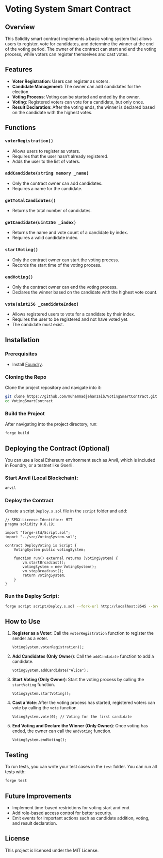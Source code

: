 # Voting System Smart Contract

## Overview
This Solidity smart contract implements a basic voting system that allows users to register, vote for candidates, and determine the winner at the end of the voting period. The owner of the contract can start and end the voting process, while voters can register themselves and cast votes.

## Features
- **Voter Registration**: Users can register as voters.
- **Candidate Management**: The owner can add candidates for the election.
- **Voting Process**: Voting can be started and ended by the owner.
- **Voting**: Registered voters can vote for a candidate, but only once.
- **Result Declaration**: After the voting ends, the winner is declared based on the candidate with the highest votes.

## Functions
### `voterRegistration()`
- Allows users to register as voters.
- Requires that the user hasn’t already registered.
- Adds the user to the list of voters.

### `addCandidate(string memory _name)`
- Only the contract owner can add candidates.
- Requires a name for the candidate.

### `getTotalCandidates()`
- Returns the total number of candidates.

### `getCandidate(uint256 _index)`
- Returns the name and vote count of a candidate by index.
- Requires a valid candidate index.

### `startVoting()`
- Only the contract owner can start the voting process.
- Records the start time of the voting process.

### `endVoting()`
- Only the contract owner can end the voting process.
- Declares the winner based on the candidate with the highest vote count.

### `vote(uint256 _candidateIndex)`
- Allows registered users to vote for a candidate by their index.
- Requires the user to be registered and not have voted yet.
- The candidate must exist.

## Installation
### Prerequisites
- Install [Foundry](https://foundry.rs/).

### Cloning the Repo
Clone the project repository and navigate into it:
```bash
git clone https://github.com/muhammadjehanzaib/VotingSmartContract.git
cd VotingSmartContract
```

### Build the Project
After navigating into the project directory, run:
```bash
forge build
```

## Deploying the Contract (Optional)
You can use a local Ethereum environment such as Anvil, which is included in Foundry, or a testnet like Goerli.

### Start Anvil (Local Blockchain):
```bash
anvil
```

### Deploy the Contract
Create a script `Deploy.s.sol` file in the `script` folder and add:
```solidity
// SPDX-License-Identifier: MIT
pragma solidity 0.8.19;

import "forge-std/Script.sol";
import "../src/VotingSystem.sol";

contract DeployVoting is Script {
    VotingSystem public votingSystem;

    function run() external returns (VotingSystem) {
        vm.startBroadcast();
        votingSystem = new VotingSystem();
        vm.stopBroadcast();
        return votingSystem;
    }
}
```

### Run the Deploy Script:
```bash
forge script script/Deploy.s.sol --fork-url http://localhost:8545 --broadcast
```

## How to Use
1. **Register as a Voter**: Call the `voterRegistration` function to register the sender as a voter.
   ```solidity
   VotingSystem.voterRegistration();
   ```

2. **Add Candidates (Only Owner)**: Call the `addCandidate` function to add a candidate.
   ```solidity
   VotingSystem.addCandidate("Alice");
   ```

3. **Start Voting (Only Owner)**: Start the voting process by calling the `startVoting` function.
   ```solidity
   VotingSystem.startVoting();
   ```

4. **Cast a Vote**: After the voting process has started, registered voters can vote by calling the `vote` function.
   ```solidity
   VotingSystem.vote(0); // Voting for the first candidate
   ```

5. **End Voting and Declare the Winner (Only Owner)**: Once voting has ended, the owner can call the `endVoting` function.
   ```solidity
   VotingSystem.endVoting();
   ```

## Testing
To run tests, you can write your test cases in the `test` folder. You can run all tests with:
```bash
forge test
```

## Future Improvements
- Implement time-based restrictions for voting start and end.
- Add role-based access control for better security.
- Emit events for important actions such as candidate addition, voting, and result declaration.

## License
This project is licensed under the MIT License.
